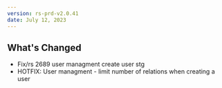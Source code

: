 ```yaml
---
version: rs-prd-v2.0.41
date: July 12, 2023
---
```


## What's Changed
* Fix/rs 2689 user managment create user stg
* HOTFIX: User managment - limit number of relations when creating a user